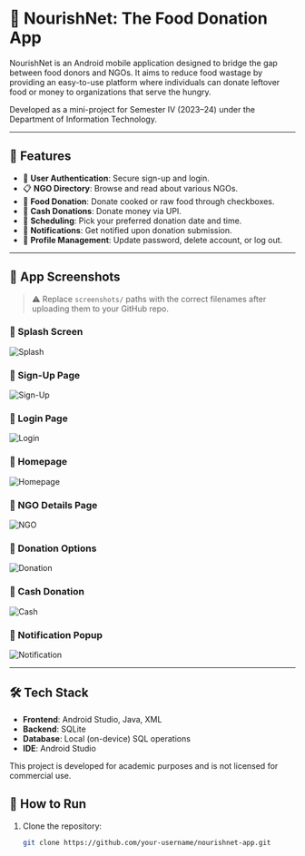 # 🍱 NourishNet: The Food Donation App

NourishNet is an Android mobile application designed to bridge the gap between food donors and NGOs. It aims to reduce food wastage by providing an easy-to-use platform where individuals can donate leftover food or money to organizations that serve the hungry.

Developed as a mini-project for Semester IV (2023–24) under the Department of Information Technology.

---

## 📲 Features

- 🔐 **User Authentication**: Secure sign-up and login.
- 📋 **NGO Directory**: Browse and read about various NGOs.
- 🍛 **Food Donation**: Donate cooked or raw food through checkboxes.
- 💸 **Cash Donations**: Donate money via UPI.
- 📅 **Scheduling**: Pick your preferred donation date and time.
- 🔔 **Notifications**: Get notified upon donation submission.
- 🧾 **Profile Management**: Update password, delete account, or log out.

---

## 📱 App Screenshots

> ⚠️ Replace `screenshots/` paths with the correct filenames after uploading them to your GitHub repo.

### 🔸 Splash Screen
![Splash](screenshots/splash_screen.png)

### 🔸 Sign-Up Page
![Sign-Up](screenshots/signup_page.png)

### 🔸 Login Page
![Login](screenshots/login_page.png)

### 🔸 Homepage
![Homepage](screenshots/homepage.png)

### 🔸 NGO Details Page
![NGO](screenshots/ngo_details.png)

### 🔸 Donation Options
![Donation](screenshots/donation_page.png)

### 🔸 Cash Donation
![Cash](screenshots/cash_donation.png)

### 🔸 Notification Popup
![Notification](screenshots/notification.png)

---

## 🛠️ Tech Stack

- **Frontend**: Android Studio, Java, XML
- **Backend**: SQLite
- **Database**: Local (on-device) SQL operations
- **IDE**: Android Studio

This project is developed for academic purposes and is not licensed for commercial use.


## 📝 How to Run

1. Clone the repository:
   ```bash
   git clone https://github.com/your-username/nourishnet-app.git
